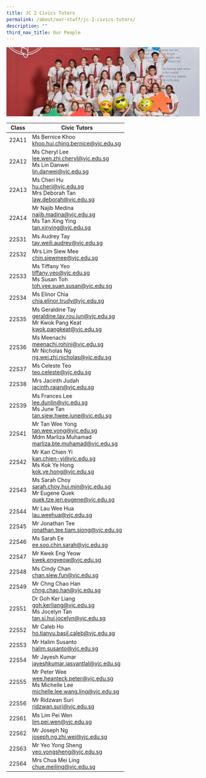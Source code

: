 ```yaml
---
title: JC 2 Civics Tutors
permalink: /about/our-staff/jc-2-civics-tutors/
description: ""
third_nav_title: Our People
---
```

![](/images/JC-2-Civics-Tutors-banner-1024x365.jpg)

| Class | Civic Tutors | 
| -------- | -------- | 
|22A11|	Ms Bernice Khoo<br>[khoo.hui.ching.bernice@vjc.edu.sg](mailto:khoo.hui.ching.bernice@vjc.edu.sg)|
|22A12|	Ms Cheryl Lee<br>[lee.wen.zhi.cheryl@vjc.edu.sg](mailto:lee.wen.zhi.cheryl@vjc.edu.sg)<br>Ms Lin Danwei<br>[lin.danwei@vjc.edu.sg](mailto:lin.danwei@vjc.edu.sg)|
|22A13|	Ms Cheri Hu<br>[hu.cheri@vjc.edu.sg](mailto:hu.cheri@vjc.edu.sg)<br>Mrs Deborah Tan<br>[law.deborah@vjc.edu.sg](mailto:law.deborah@vjc.edu.sg)|
|22A14|	Mr Najib Medina<br>[najib.madina@vjc.edu.sg](mailto:najib.madina@vjc.edu.sg)<br>Ms Tan Xing Ying<br>[tan.xinying@vjc.edu.sg](mailto:tan.xinying@vjc.edu.sg)|
|22S31|	Ms Audrey Tay<br>[tay.weili.audrey@vjc.edu.sg](mailto:tay.weili.audrey@vjc.edu.sg)|
|22S32|	Mrs Lim Siew Mee<br>[chin.siewmee@vjc.edu.sg](mailto:chin.siewmee@vjc.edu.sg)|
|22S33|	Ms Tiffany Yeo<br>[tiffany.yeo@vjc.edu.sg](mailto:tiffany.yeo@vjc.edu.sg)<br>Ms Susan Toh<br>[toh.yee.suan.susan@vjc.edu.sg](mailto:toh.yee.suan.susan@vjc.edu.sg)|
|22S34|	Ms Elinor Chia<br>[chia.elinor.trudy@vjc.edu.sg](mailto:chia.elinor.trudy@vjc.edu.sg)|
|22S35|	Ms Geraldine Tay<br>[geraldine.tay.rou.jun@vjc.edu.sg](mailto:geraldine.tay.rou.jun@vjc.edu.sg)<br>Mr Kwok Pang Keat<br>[kwok.pangkeat@vjc.edu.sg](mailto:kwok.pangkeat@vjc.edu.sg)|
|22S36|	Ms Meenachi<br>[meenachi.rohini@vjc.edu.sg](mailto:meenachi.rohini@vjc.edu.sg)<br>Mr Nicholas Ng<br>[ng.wei.zhi.nicholas@vjc.edu.sg](mailto:ng.wei.zhi.nicholas@vjc.edu.sg)|
|22S37|	Ms Celeste Teo<br>[teo.celeste@vjc.edu.sg](mailto:teo.celeste@vjc.edu.sg)|
|22S38|	Mrs Jacinth Judah<br>[jacinth.rajan@vjc.edu.sg](mailto:jacinth.rajan@vjc.edu.sg)|
|22S39|	Ms Frances Lee<br>[lee.dunlin@vjc.edu.sg](mailto:lee.dunlin@vjc.edu.sg)<br>Ms June Tan<br>[tan.siew.hwee.june@vjc.edu.sg](mailto:tan.siew.hwee.june@vjc.edu.sg)
|22S41|	Mr Tan Wee Yong<br>[tan.wee.yong@vjc.edu.sg](mailto:tan.wee.yong@vjc.edu.sg)<br>Mdm Marliza Muhamad<br>[marliza.bte.muhamad@vjc.edu.sg](mailto:arliza.bte.muhamad@vjc.edu.sg)|
|22S42|	Mr Kan Chien Yi<br>[kan.chien-yi@vjc.edu.sg](mailto:kan.chien-yi@vjc.edu.sg)<br>Ms Kok Ye Hong<br>[kok.ye.hong@vjc.edu.sg](mailto:kok.ye.hong@vjc.edu.sg)|
|22S43|	Ms Sarah Choy<br>[sarah.choy.hui.min@vjc.edu.sg](mailto:sarah.choy.hui.min@vjc.edu.sg)<br>Mr Eugene Quek<br>[quek.tze.jen.eugene@vjc.edu.sg](mailto:quek.tze.jen.eugene@vjc.edu.sg)|
|22S44|	Mr Lau Wee Hua<br>[lau.weehua@vjc.edu.sg](mailto:lau.weehua@vjc.edu.sg)|
|22S45|	Mr Jonathan Tee<br>[jonathan.tee.tiam.siong@vjc.edu.sg](mailto:jonathan.tee.tiam.siong@vjc.edu.sg)|
|22S46|	Ms Sarah Ee<br>[ee.soo.chin.sarah@vjc.edu.sg](mailto:ee.soo.chin.sarah@vjc.edu.sg)|
|22S47|	Mr Kwek Eng Yeow<br>[kwek.engyeow@vjc.edu.sg](mailto:kwek.engyeow@vjc.edu.s)|
|22S48|	Ms Cindy Chan<br>[chan.siew.fun@vjc.edu.sg](mailto:chan.siew.fun@vjc.edu.sg)|
|22S49|	Mr Chng Chao Han<br>[chng.chao.han@vjc.edu.sg](mailto:chng.chao.han@vjc.edu.sg)|
|22S51|	Dr Goh Ker Liang<br>[goh.kerliang@vjc.edu.sg](mailto:goh.kerliang@vjc.edu.sg)<br>Ms Jocelyn Tan<br>[tan.si.hui.jocelyn@vjc.edu.sg](mailto:tan.si.hui.jocelyn@vjc.edu.sg)|
|22S52|	Mr Caleb Ho<br>[ho.tianyu.basil.caleb@vjc.edu.sg](mailto:ho.tianyu.basil.caleb@vjc.edu.sg)|
|22S53|	Mr Halim Susanto<br>[halim.susanto@vjc.edu.sg](mailto:halim.susanto@vjc.edu.sg)|
|22S54|	Mr Jayesh Kumar<br>[jayeshkumar.jasvantlal@vjc.edu.sg](mailto:jayeshkumar.jasvantlal@vjc.edu.sg)|
|22S55|	Mr Peter Wee<br>[wee.heanteck.peter@vjc.edu.sg](mailto:wee.heanteck.peter@vjc.edu.sg)<br>Ms Michelle Lee<br>[michelle.lee.wang.ling@vjc.edu.sg](mailto:michelle.lee.wang.ling@vjc.edu.sg)|
|22S56|	Mr Ridzwan Suri<br>[ridzwan.suri@vjc.edu.sg](mailto:ridzwan.suri@vjc.edu.sg)|
|22S61|	Ms Lim Pei Wen<br>[lim.pei.wen@vjc.edu.sg](mailto:lim.pei.wen@vjc.edu.sg)|
|22S62|	Mr Joseph Ng<br>[joseph.ng.zhi.wei@vjc.edu.sg](mailto:joseph.ng.zhi.wei@vjc.edu.sg)|
|22S63|	Mr Yeo Yong Sheng<br>[yeo.yongsheng@vjc.edu.sg](mailto:yeo.yongsheng@vjc.edu.sg)|
|22S64|	Mrs Chua Mei Ling<br>[chue.meiling@vjc.edu.sg](mailto:chue.meiling@vjc.edu.sg)|